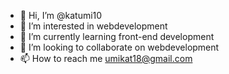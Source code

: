 - 👋 Hi, I’m @katumi10
- 👀 I’m interested in webdevelopment
- 🌱 I’m currently learning front-end development
- 💞️ I’m looking to collaborate on  webdevelopment
- 📫 How to reach me umikat18@gmail.com

<!---
katumi10/katumi10 is a ✨ special ✨ repository because its `README.md` (this file) appears on your GitHub profile.
You can click the Preview link to take a look at your changes.
--->
